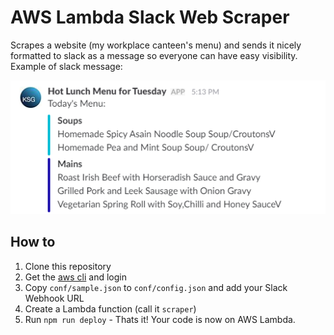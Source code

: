 # AWS Lambda Slack Web Scraper

Scrapes a website (my workplace canteen's menu) and sends it nicely formatted to
slack as a message so everyone can have easy visibility. Example of slack message:

![Sample message in Slack](docs/slack-message-sample.png)

## How to
1. Clone this repository
2. Get the [aws cli][] and login
3. Copy `conf/sample.json` to `conf/config.json` and add your Slack Webhook URL
4. Create a Lambda function (call it `scraper`)
5. Run `npm run deploy` - Thats it! Your code is now on AWS Lambda.


[aws cli]: http://docs.aws.amazon.com/cli/latest/userguide/installing.html
